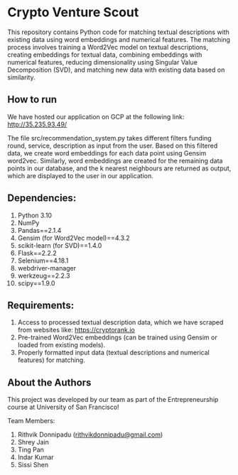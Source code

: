 # Crypto Venture Scout

This repository contains Python code for matching textual descriptions with existing data using word embeddings and numerical features. The matching process involves training a Word2Vec model on textual descriptions, creating embeddings for textual data, combining embeddings with numerical features, reducing dimensionality using Singular Value Decomposition (SVD), and matching new data with existing data based on similarity.

## How to run

We have hosted our application on GCP at the following link: http://35.235.93.49/

The file src/recommendation_system.py takes different filters funding round, service, description as input from the user. Based on this filtered data, we create word embeddings for each data point using Gensim word2vec. Similarly, word embeddings are created for the remaining data points in our database, and the k nearest neighbours are returned as output, which are displayed to the user in our application.


## Dependencies:
1. Python 3.10
2. NumPy
3. Pandas==2.1.4
4. Gensim (for Word2Vec model)==4.3.2
5. scikit-learn (for SVD)==1.4.0
6. Flask==2.2.2
7. Selenium==4.18.1
8. webdriver-manager
9. werkzeug==2.2.3
10. scipy==1.9.0

## Requirements:
1. Access to processed textual description data, which we have scraped from websites like: https://cryptorank.io
2. Pre-trained Word2Vec embeddings (can be trained using Gensim or loaded from existing models).
3. Properly formatted input data (textual descriptions and numerical features) for matching.

## About the Authors

This project was developed by our team as part of the Entrepreneurship course at University of San Francisco!

Team Members:
1. Rithvik Donnipadu (rithvikdonnipadu@gmail.com)
2. Shrey Jain 
3. Ting Pan
4. Indar Kumar
5. Sissi Shen




